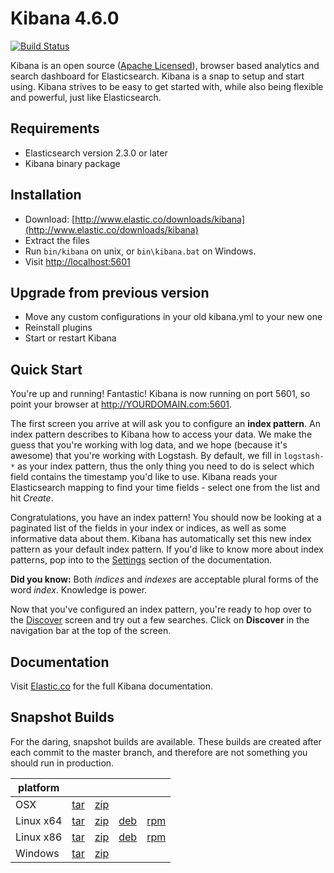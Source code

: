 # Kibana 4.6.0

[![Build Status](https://travis-ci.org/elastic/kibana.svg?branch=master)](https://travis-ci.org/elastic/kibana?branch=master)

Kibana is an open source ([Apache Licensed](https://github.com/elastic/kibana/blob/master/LICENSE.md)), browser based analytics and search dashboard for Elasticsearch. Kibana is a snap to setup and start using. Kibana strives to be easy to get started with, while also being flexible and powerful, just like Elasticsearch.

## Requirements

- Elasticsearch version 2.3.0 or later
- Kibana binary package

## Installation

* Download: [http://www.elastic.co/downloads/kibana](http://www.elastic.co/downloads/kibana)
* Extract the files
* Run `bin/kibana` on unix, or `bin\kibana.bat` on Windows.
* Visit [http://localhost:5601](http://localhost:5601)


## Upgrade from previous version

* Move any custom configurations in your old kibana.yml to your new one
* Reinstall plugins
* Start or restart Kibana

## Quick Start

You're up and running! Fantastic! Kibana is now running on port 5601, so point your browser at http://YOURDOMAIN.com:5601.

The first screen you arrive at will ask you to configure an **index pattern**. An index pattern describes to Kibana how to access your data. We make the guess that you're working with log data, and we hope (because it's awesome) that you're working with Logstash. By default, we fill in `logstash-*` as your index pattern, thus the only thing you need to do is select which field contains the timestamp you'd like to use. Kibana reads your Elasticsearch mapping to find your time fields - select one from the list and hit *Create*.

Congratulations, you have an index pattern! You should now be looking at a paginated list of the fields in your index or indices, as well as some informative data about them. Kibana has automatically set this new index pattern as your default index pattern. If you'd like to know more about index patterns, pop into to the [Settings](#settings) section of the documentation.

**Did you know:** Both *indices* and *indexes* are acceptable plural forms of the word *index*. Knowledge is power.

Now that you've configured an index pattern, you're ready to hop over to the [Discover](#discover) screen and try out a few searches. Click on **Discover** in the navigation bar at the top of the screen.

## Documentation

Visit [Elastic.co](http://www.elastic.co/guide/en/kibana/current/index.html) for the full Kibana documentation.

## Snapshot Builds

For the daring, snapshot builds are available. These builds are created after each commit to the master branch, and therefore are not something you should run in production.

| platform |  |  |  |  |
| --- | --- | --- | --- | --- |
| OSX | [tar](http://download.elastic.co/kibana/kibana-snapshot/kibana-4.6.0-darwin-x64.tar.gz) | [zip](http://download.elastic.co/kibana/kibana-snapshot/kibana-4.6.0-darwin-x64.zip) |  |  |
| Linux x64 | [tar](http://download.elastic.co/kibana/kibana-snapshot/kibana-4.6.0-linux-x64.tar.gz) | [zip](http://download.elastic.co/kibana/kibana-snapshot/kibana-4.6.0-linux-x64.zip) | [deb](https://download.elastic.co/kibana/kibana-snapshot/kibana_4.6.0_amd64.deb)| [rpm](https://download.elastic.co/kibana/kibana-snapshot/kibana-4.6.0-1.x86_64.rpm) |
| Linux x86 | [tar](http://download.elastic.co/kibana/kibana-snapshot/kibana-4.6.0-linux-x86.tar.gz) | [zip](http://download.elastic.co/kibana/kibana-snapshot/kibana-4.6.0-linux-x86.zip) | [deb](https://download.elastic.co/kibana/kibana-snapshot/kibana_4.6.0_i386.deb) | [rpm](https://download.elastic.co/kibana/kibana-snapshot/kibana-4.6.0-1.i386.rpm) |
| Windows | [tar](http://download.elastic.co/kibana/kibana-snapshot/kibana-4.6.0-windows.tar.gz) | [zip](http://download.elastic.co/kibana/kibana-snapshot/kibana-4.6.0-windows.zip) |  |  |
